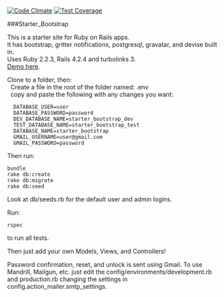 [![Code Climate](https://codeclimate.com/github/jason-hobbs/starter_bootstrap_devise/badges/gpa.svg)](https://codeclimate.com/github/jason-hobbs/starter_bootstrap_devise) [![Test Coverage](https://codeclimate.com/github/jason-hobbs/starter_bootstrap_devise/badges/coverage.svg)](https://codeclimate.com/github/jason-hobbs/starter_bootstrap_devise/coverage)

###Starter_Bootstrap

This is a starter site for Ruby on Rails apps.  
It has bootstrap, gritter notifications, postgresql, gravatar, and devise built in.  
Uses Ruby 2.2.3, Rails 4.2.4 and turbolinks 3.  
[Demo here](http://starter-bootstrap-devise.heroku.com).  

Clone to a folder, then:  
&nbsp;&nbsp;Create a file in the root of the folder named: .env  
&nbsp;&nbsp;copy and paste the following with any changes you want:  

```
  DATABASE_USER=user
  DATABASE_PASSWORD=password
  DEV_DATABASE_NAME=starter_bootstrap_dev
  TEST_DATABASE_NAME=starter_bootstrap_test
  DATABASE_NAME=starter_bootstrap
  GMAIL_USERNAME=user@gmail.com
  GMAIL_PASSWORD=password
```
Then run:

```
bundle
rake db:create
rake db:migrate
rake db:seed
```

Look at db/seeds.rb for the default user and admin logins.

Run:
```
rspec
```
to run all tests.

Then just add your own Models, Views, and Controllers!


Password confirmation, reset, and unlock is sent using Gmail.  To use Mandrill, Mailgun, etc. just
edit the config/environments/development.rb and production.rb changing the
settings in config.action_mailer.smtp_settings.
